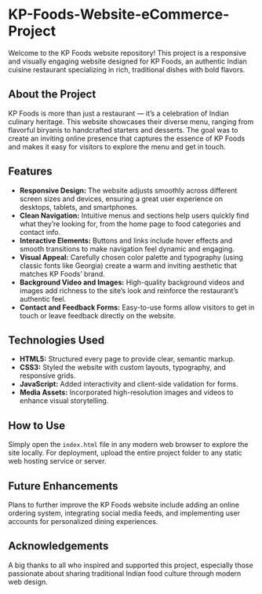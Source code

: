 # KP-Foods-Website-eCommerce-Project

Welcome to the KP Foods website repository! This project is a responsive and visually engaging website designed for KP Foods, an authentic Indian cuisine restaurant specializing in rich, traditional dishes with bold flavors.

## About the Project

KP Foods is more than just a restaurant — it’s a celebration of Indian culinary heritage. This website showcases their diverse menu, ranging from flavorful biryanis to handcrafted starters and desserts. The goal was to create an inviting online presence that captures the essence of KP Foods and makes it easy for visitors to explore the menu and get in touch.

## Features

- **Responsive Design:** The website adjusts smoothly across different screen sizes and devices, ensuring a great user experience on desktops, tablets, and smartphones.
- **Clean Navigation:** Intuitive menus and sections help users quickly find what they’re looking for, from the home page to food categories and contact info.
- **Interactive Elements:** Buttons and links include hover effects and smooth transitions to make navigation feel dynamic and engaging.
- **Visual Appeal:** Carefully chosen color palette and typography (using classic fonts like Georgia) create a warm and inviting aesthetic that matches KP Foods’ brand.
- **Background Video and Images:** High-quality background videos and images add richness to the site’s look and reinforce the restaurant’s authentic feel.
- **Contact and Feedback Forms:** Easy-to-use forms allow visitors to get in touch or leave feedback directly on the website.

## Technologies Used

- **HTML5:** Structured every page to provide clear, semantic markup.
- **CSS3:** Styled the website with custom layouts, typography, and responsive grids.
- **JavaScript:** Added interactivity and client-side validation for forms.
- **Media Assets:** Incorporated high-resolution images and videos to enhance visual storytelling.

## How to Use

Simply open the `index.html` file in any modern web browser to explore the site locally. For deployment, upload the entire project folder to any static web hosting service or server.

## Future Enhancements

Plans to further improve the KP Foods website include adding an online ordering system, integrating social media feeds, and implementing user accounts for personalized dining experiences.

## Acknowledgements

A big thanks to all who inspired and supported this project, especially those passionate about sharing traditional Indian food culture through modern web design.

